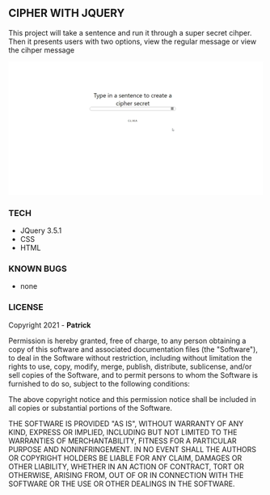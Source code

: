 ## CIPHER WITH JQUERY

<p>This project will take a sentence and run it through a super secret cihper. Then it presents users with two options, view the regular message or view the cihper message</p>

![](assets/recording.gif)

### TECH
- JQuery 3.5.1
- CSS
- HTML

### KNOWN BUGS
- none

### LICENSE

<p>
Copyright 2021 - <strong>Patrick</strong>

Permission is hereby granted, free of charge, to any person obtaining a copy of this software and associated documentation files (the "Software"), to deal in the Software without restriction, including without limitation the rights to use, copy, modify, merge, publish, distribute, sublicense, and/or sell copies of the Software, and to permit persons to whom the Software is furnished to do so, subject to the following conditions:

The above copyright notice and this permission notice shall be included in all copies or substantial portions of the Software.

THE SOFTWARE IS PROVIDED "AS IS", WITHOUT WARRANTY OF ANY KIND, EXPRESS OR IMPLIED, INCLUDING BUT NOT LIMITED TO THE WARRANTIES OF MERCHANTABILITY, FITNESS FOR A PARTICULAR PURPOSE AND NONINFRINGEMENT. IN NO EVENT SHALL THE AUTHORS OR COPYRIGHT HOLDERS BE LIABLE FOR ANY CLAIM, DAMAGES OR OTHER LIABILITY, WHETHER IN AN ACTION OF CONTRACT, TORT OR OTHERWISE, ARISING FROM, OUT OF OR IN CONNECTION WITH THE SOFTWARE OR THE USE OR OTHER DEALINGS IN THE SOFTWARE.
</p>